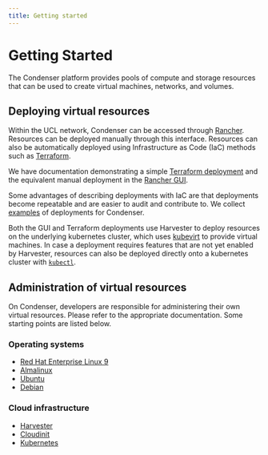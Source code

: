 ```yaml
---
title: Getting started
---
```


# Getting Started

The Condenser platform provides pools of compute and storage resources that can be
used to create virtual machines, networks, and volumes.

## Deploying virtual resources

Within the UCL network, Condenser can be accessed through [Rancher](https://rancher.condenser.arc.ucl.ac.uk).
Resources can be deployed manually through this interface. Resources can also be
automatically deployed using Infrastructure as Code (IaC) methods such as [Terraform](https://developer.hashicorp.com/terraform/language).

We have documentation demonstrating a simple [Terraform deployment](./deploying_resources/deploying_terraform.md/#configure-the-vm-for-ssh-access)
and the equivalent manual deployment in the [Rancher GUI](./deploying_resources/deploying_rancher.md).

Some advantages of describing deployments with IaC are that deployments become repeatable
and are easier to audit and contribute to. We collect [examples](./examples.md) of
deployments for Condenser.

Both the GUI and Terraform deployments use Harvester to deploy resources on the underlying
kubernetes cluster, which uses [kubevirt](https://kubevirt.io/user-guide/) to provide
virtual machines. In case a deployment requires features that are not yet enabled
by Harvester, resources can also be deployed directly onto a kubernetes cluster with
[`kubectl`](./deploying_resources/deploying_kubernetes.md).

## Administration of virtual resources

On Condenser, developers are responsible for administering their own virtual resources.
Please refer to the appropriate documentation. Some starting points are listed below.

### Operating systems

- [Red Hat Enterprise Linux 9](https://docs.redhat.com/en/documentation/red_hat_enterprise_linux/9/)
- [Almalinux](https://wiki.almalinux.org/)
- [Ubuntu](https://help.ubuntu.com/)
- [Debian](https://www.debian.org/doc/)

### Cloud infrastructure

- [Harvester](https://docs.harvesterhci.io/v1.2/)
- [Cloudinit](https://cloudinit.readthedocs.io/en/latest/)
- [Kubernetes](https://kubernetes.io/docs/home/)
